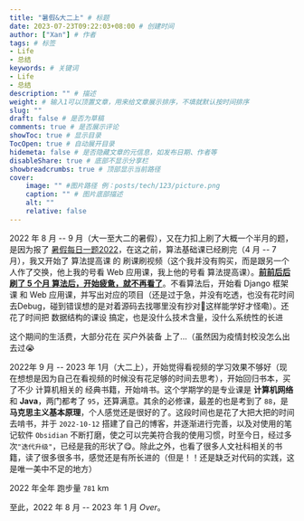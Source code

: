 ```yaml
---
title: "暑假&大二上" # 标题
date: 2023-07-23T09:22:03+08:00 # 创建时间
author: ["Xan"] # 作者
tags: # 标签
- Life 
- 总结
keywords: # 关键词
- Life 
- 总结 
description: "" # 描述
weight: # 输入1可以顶置文章，用来给文章展示排序，不填就默认按时间排序
slug: ""
draft: false # 是否为草稿
comments: true # 是否展示评论
showToc: true # 显示目录
TocOpen: true # 自动展开目录
hidemeta: false # 是否隐藏文章的元信息，如发布日期、作者等
disableShare: true # 底部不显示分享栏
showbreadcrumbs: true # 顶部显示当前路径
cover:
    image: "" #图片路径 例：posts/tech/123/picture.png
    caption: "" # 图片底部描述
    alt: ""
    relative: false
---
```


2022 年 8 月 -- 9 月（大一至大二的暑假），又在力扣上刷了大概一个半月的题，是因为报了 [暑假每日一题2022](https://www.acwing.com/activity/content/activity_person/content/431826/1/)，在这之前，算法基础课已经刷完（4 月 -- 7月），我又开始了 算法提高课 的 刷课刷视频（这个我并没有购买，而是跟另一个人作了交换，他上我的号看 Web 应用课，我上他的号看 算法提高课）。**<u>前前后后刷了 5 个月 算法后，开始疲惫，就不再看了</u>**。不看算法后，开始看 Django 框架课 和 Web 应用课，并写出对应的项目（还是过于急，并没有吃透，也没有花时间去Debug，碰到错误想的是对着源码去找哪里没有抄对🤣这样能学好才怪嘞）。还花了时间把 数据结构的课设 搞定，也是没什么技术含量，没什么系统性的长进

这个期间的生活费，大部分花在 买户外装备 上了...（虽然因为疫情封校没怎么出去过😭

2022年 9 月 -- 2023 年 1月（大二上），开始觉得看视频的学习效果不够好（现在想想是因为自己在看视频的时候没有花足够的时间去思考），开始回归书本，买了不少 计算机相关的 经典书籍，开始啃书。这个学期学的是专业课是 **计算机网络** 和 **Java**，两门都考了 `95`，还算满意。其余的必修课，最差的也是考到了 `88`，是 **马克思主义基本原理**，个人感觉还是很好的了。这段时间也是花了大把大把的时间去啃书，并于 `2022-10-12` 搭建了自己的博客，并逐渐进行完善，以及对使用的笔记软件 `Obsidian` 不断打磨，使之可以完美符合我的使用习惯，时至今日，经过多次`"迭代升级"`，已经是我的形状了😋。除此之外，也看了很多人文社科相关的书籍，读了很多很多书，感觉还是有所长进的（但是！！还是缺乏对代码的实践，这是唯一美中不足的地方）

2022 年全年 跑步量 `781` km

至此，2022 年 8 月 -- 2023 年 1 月 $Over$。